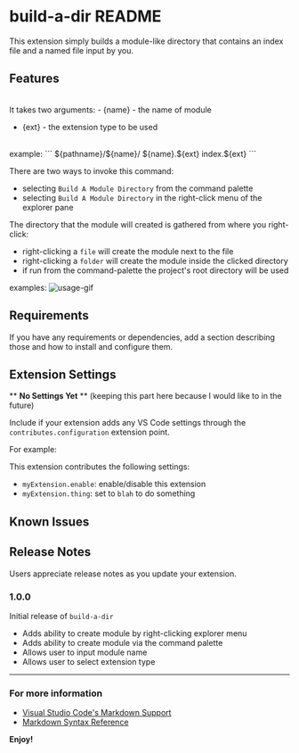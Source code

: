 # build-a-dir README

This extension simply builds a module-like directory that contains an index file and a named file input by you.

## Features

<br>
It takes two arguments:
- {name} - the name of module

- {ext} - the extension type to be used 
<br>
example:
```
${pathname}/${name}/
    ${name}.${ext}
    index.${ext}
```

There are two ways to invoke this command:
- selecting `Build A Module Directory` from the command palette
- selecting `Build A Module Directory` in the right-click menu of the explorer pane

The directory that the module will created is gathered from where you right-click:
- right-clicking a `file` will create the module next to the file 
- right-clicking a `folder` will create the module inside the clicked directory
- if run from the command-palette the project's root directory will be used 


examples:
![usage-gif](./build-a-dir-usage.gif)

## Requirements

If you have any requirements or dependencies, add a section describing those and how to install and configure them.

## Extension Settings
** **No Settings Yet** **
(keeping this part here because I would like to in the future)

Include if your extension adds any VS Code settings through the `contributes.configuration` extension point.

For example:

This extension contributes the following settings:

* `myExtension.enable`: enable/disable this extension
* `myExtension.thing`: set to `blah` to do something

## Known Issues

## Release Notes

Users appreciate release notes as you update your extension.

### 1.0.0

Initial release of `build-a-dir`

- Adds ability to create module by right-clicking explorer menu
- Adds ability to create module via the command palette
- Allows user to input module name
- Allows user to select extension type

-----------------------------------------------------------------------------------------------------------

### For more information

* [Visual Studio Code's Markdown Support](http://code.visualstudio.com/docs/languages/markdown)
* [Markdown Syntax Reference](https://help.github.com/articles/markdown-basics/)

**Enjoy!**
